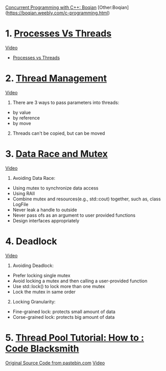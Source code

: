 [Concurrent Programming with C++: Boqian](https://www.youtube.com/watch?v=LL8wkskDlbs&list=PL5jc9xFGsL8E12so1wlMS0r0hTQoJL74M&index=1)
[Other:Boqian] (https://boqian.weebly.com/c-programming.html)
# 1. [Processes Vs Threads](https://github.com/davidzheng66/notes/blob/master/C%2B%2B/C%2B%2B11Concurrency/src/001-introduction.cpp)
[Video](https://www.youtube.com/watch?v=f2nMqNj7vxE&list=PL5jc9xFGsL8E12so1wlMS0r0hTQoJL74M&index=1)
  * [Processes vs Threads](https://github.com/davidzheng66/Notes/blob/master/C++/C++11Concurrency/ProcessVsThreads.PNG?raw=true)
# 2. [Thread Management](https://github.com/davidzheng66/notes/blob/master/C%2B%2B/C%2B%2B11Concurrency/src/002-threadmanagement.cpp)
[Video](https://www.youtube.com/watch?v=f2nMqNj7vxE&list=PL5jc9xFGsL8E12so1wlMS0r0hTQoJL74M&index=2) 
1) There are 3 ways to pass parameters into threads:
  * by value
  * by reference
  * by move
2) Threads can't be copied, but can be moved
# 3. [Data Race and Mutex](https://github.com/davidzheng66/notes/blob/master/C%2B%2B/C%2B%2B11Concurrency/src/003-dataraceNmutex.cpp)
[Video](https://www.youtube.com/watch?v=3ZxZPeXPaM4&list=PL5jc9xFGsL8E12so1wlMS0r0hTQoJL74M&index=3)
1) Avoiding Data Race:
  * Using mutex to synchronize data access
  * Using RAII
  * Combine mutex and resources(e.g., std::cout) together, such as, class LogFile
  * Never leak a handle to outside
  * Never pass ofs as an argument to user provided functions
  * Design interfaces appropriately
  
# 4. Deadlock
[Video](https://www.youtube.com/watch?v=_N0B5ua7oN8&list=PL5jc9xFGsL8E12so1wlMS0r0hTQoJL74M&index=4)
1) Avoiding Deadlock:
  * Prefer locking single mutex
  * Avoid locking a mutex and then calling a user-provided function
  * Use std::lock() to lock more than one mutex
  * Lock the mutex in same order
2) Locking Granularity:
  * Fine-grained lock: protects small amount of data
  * Corse-grained lock: protects big amount of data

# 5. [Thread Pool Tutorial: How to : Code Blacksmith](https://github.com/davidzheng66/notes/blob/master/C%2B%2B/C%2B%2B11Concurrency/src/004-threadpool.cpp)
[Original Source Code from pastebin.com](https://pastebin.com/MM5kSvH6)
[Video](https://www.youtube.com/watch?v=eWTGtp3HXiw)

